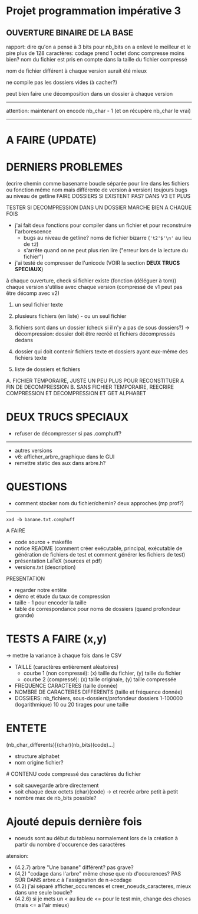 # Projet programmation impérative 3
## OUVERTURE BINAIRE DE LA BASE

rapport: dire qu'on a pensé à 3 bits pour nb_bits
on a enlevé le meilleur et le pire
plus de 128 caractères: codage prend 1 octet donc compresse moins bien?
nom du fichier est pris en compte dans la taille du fichier compressé

nom de fichier différent à chaque version aurait été mieux

ne compile pas les dossiers vides (à cacher?)

peut bien faire une décomposition dans un dossier à chaque version

---

attention: maintenant on encode nb_char - 1 (et on récupère nb_char le vrai)

---

# A FAIRE (UPDATE)

# DERNIERS PROBLEMES
(ecrire chemin comme basename
boucle séparée pour lire dans les fichiers ou fonction même nom mais différente de version à version)
toujours bugs au niveau de getline
FAIRE DOSSIERS SI EXISTENT PAS? DANS V3 ET PLUS

TESTER SI DECOMPRESSION DANS UN DOSSIER MARCHE BIEN A CHAQUE FOIS

- j'ai fait deux fonctions pour compiler dans un fichier et pour reconstruire l'arborescence
  - bugs au niveau de getline? noms de fichier bizarre (`'t2'$'\n'` au lieu de `t2`)
  - s'arrête quand on ne peut plus rien lire ("erreur lors de la lecture du fichier")
- j'ai testé de compresser de l'unicode (VOIR la section **DEUX TRUCS SPECIAUX**)

à chaque ouverture, check si fichier existe (fonction (déléguer à tom))
chaque version s'utilise avec chaque version (compressé de v1 peut pas être décomp avec v2)



1. un seul fichier texte

2. plusieurs fichiers (en liste) - ou un seul fichier

3. fichiers sont dans un dossier (check si il n'y a pas de sous dossiers?)
	-> décompression: dossier doit être recréé et fichiers décompressés dedans
	
4. dossier qui doit contenir fichiers texte et dossiers ayant eux-même des fichiers texte

5. liste de dossiers et fichiers



A. FICHIER TEMPORAIRE, JUSTE UN PEU PLUS POUR RECONSTITUER A FIN DE DECOMPRESSION
B. SANS FICHIER TEMPORAIRE, REECRIRE COMPRESSION ET DECOMPRESSION ET GET ALPHABET


# **DEUX TRUCS SPECIAUX**
- refuser de décompresser si pas .comphuff?
---


- autres versions
- v6: afficher_arbre_graphique dans le GUI
- remettre static des aux dans arbre.h?
# QUESTIONS
- comment stocker nom du fichier/chemin? deux approches (mp prof?)

---

`xxd -b banane.txt.comphuff`

A FAIRE
- code source + makefile
- notice README (comment créer exécutable, principal, exécutable de génération de fichiers de test et comment générer les fichiers de test)
- présentation LaTeX (sources et pdf)
- versions.txt (description)

PRESENTATION
- regarder notre entête
- démo et étude du taux de compression
- taille - 1 pour encoder la taille
- table de correspondance pour noms de dossiers (quand profondeur grande)
# TESTS A FAIRE (x,y)
-> mettre la variance à chaque fois dans le CSV
- TAILLE (caractères entièrement aléatoires)
  - courbe 1 (non compressé): (x) taille du fichier, (y) taille du fichier
  - courbe 2 (compressé): (x) taille originale, (y) taille compressée
- FREQUENCE CARACTERES (taille donnée)
- NOMBRE DE CARACTERES DIFFERENTS (taille et fréquence donnée)
- DOSSIERS: nb_fichiers, sous-dossiers/profondeur dossiers
1-100000 (logarithmique)
10 ou 20 tirages pour une taille


# ENTETE
(nb_char_differents)[(char)(nb_bits)(code)...]
- structure alphabet
- nom origine fichier?

# CONTENU
code compressé des caractères du fichier

- soit sauvegarde arbre directement
- soit chaque deux octets (char)(code)
	-> et recrée arbre petit à petit
- nombre max de nb_bits possible?

# Ajouté depuis dernière fois

- noeuds sont au début du tableau normalement lors de la création à partir du nombre d'occurence des caractères

atension:
- (4.2.7) arbre "Une banane" différent? pas grave?
- (4.2) "codage dans l'arbre" même chose que nb d'occurences? PAS SÛR DANS arbre.c à l'assignation de n->codage
- (4.2) j'ai séparé afficher_occurences et creer_noeuds_caracteres, mieux dans une seule boucle?
- (4.2.6) si je mets un < au lieu de <= pour le test min, change des choses (mais <= a l'air mieux)
